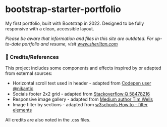 # bootstrap-starter-portfolio
My first portfolio, built with Bootstrap in 2022. Designed to be fully responsive with a clean, accessible layout.

<i>Please be aware that information and files in this site are outdated. For up-to-date portfolio and resume, visit <a href="https://www.sherlitan.com" target="_blank">www.sherlitan.com </a></i>

<h3>📌 Credits/References</h3>
<p>This project includes some components and effects inspired by or adapted from external sources:
    <ul>
        <li>Horizontal scroll text used in header - adapted from <a href="https://codepen.io/nikantic/pen/VwLjGyE?editors=1111" target="_blank">Codepen user @nikantic</a></li>
        <li>Socials footer 2x2 grid - adapted from <a href="https://stackoverflow.com/questions/58478216/css-grid-2x2-grid-always-taking-up-the-full-width-when-possible" target="_blank">Stackoverflow Q 58478216</a></li>
        <li>Responsive image gallery - adapted from <a href="https://timnwells.medium.com/create-a-simple-responsive-image-gallery-with-html-and-css-fcb973f595ea" target="_blank">Medium author Tim Wells</a></li>
        <li>Image filter by sections - adapted from <a href="https://www.w3schools.com/howto/howto_js_filter_elements.asp" target="_blank">w3schools How to - filter elements</a></li>
    </ul>

All credits are also noted in the .css files.</p>


